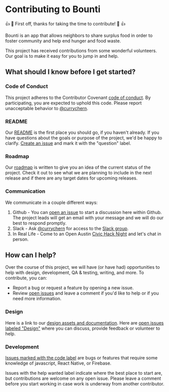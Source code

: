 # Contributing to Bounti

:+1: :tada: First off, thanks for taking the time to contribute! :tada: :+1:

Bounti is an app that allows neighbors to share surplus food in order to foster community and help end hunger and food waste.

This project has received contributions from some wonderful volunteers. Our goal is to make it easy for you to jump in and help.

## What should I know before I get started?

### Code of Conduct
This project adheres to the Contributor Covenant [code of conduct](CODE_OF_CONDUCT.md). By participating, you are expected to uphold this code. Please report unacceptable behavior to [@currychern](https://github.com/currychern).

### README
Our [README](README.md) is the first place you should go, if you haven't already. If you have questions about the goals or purpose of the project, we'd be happy to clarify. [Create an issue](https://github.com/currychern/bounti/issues/new) and mark it with the "question" label.

### Roadmap
Our [roadmap](README.md/#roadmap) is written to give you an idea of the current status of the project. Check it out to see what we are planning to include in the next release and if there are any target dates for upcoming releases.

### Communication
We communicate in a couple different ways:
 1. Github -  You can [open an issue](https://github.com/currychern/bounti/issues/new) to start a discussion here within Github. The project leads will get an email with your message and we will do our best to respond promptly.
 2. Slack - Ask [@currychern](https://github.com/currychern) for access to the [Slack group](https://bounti-app.slack.com).
 3. In Real Life - Come to an Open Austin [Civic Hack Night](https://www.meetup.com/Open-Austin/) and let's chat in person.

## How can I help?

Over the course of this project, we will have (or have had) opportunities to help with design, development, QA & testing, writing, and more. To contribute, you can:

- Report a bug or request a feature by opening a new issue.
- Review [open issues](https://github.com/currychern/bounti/issues) and leave a comment if you'd like to help or if you need more information.

### Design

Here is a link to our [design assets and documentation](./design). Here are [open issues labeled "Design"](https://github.com/currychern/bounti/issues?q=is%3Aissue%20is%3Aopen%20label%3Adesign) where you can discuss, provide feedback or volunteer to help.

### Development

[Issues marked with the code label](https://github.com/currychern/bounti/issues?q=is%3Aissue%20is%3Aopen%20label%3Acode) are bugs or features that require some knowledge of javascript, React Native, or Firebase.

Issues with the help wanted label indicate where the best place to start are, but contributions are welcome on any open issue. Please leave a comment before you start working in case work is underway from another contributor.
